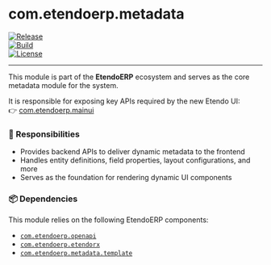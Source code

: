# com.etendoerp.metadata

[![Release](https://img.shields.io/github/v/release/etendosoftware/com.etendoerp.metadata?label=release)](https://github.com/etendosoftware/com.etendoerp.metadata/releases)  
[![Build](https://img.shields.io/github/actions/workflow/status/etendosoftware/com.etendoerp.metadata/gradle.yml?label=build)](https://github.com/etendosoftware/com.etendoerp.metadata/actions)  
[![License](https://img.shields.io/github/license/etendosoftware/com.etendoerp.metadata)](https://github.com/etendosoftware/com.etendoerp.metadata/blob/develop/LICENSE)

---

This module is part of the **EtendoERP** ecosystem and serves as the core metadata module for the system.

It is responsible for exposing key APIs required by the new Etendo UI:  
👉 [com.etendoerp.mainui](https://github.com/etendosoftware/com.etendoerp.mainui)

### 📡 Responsibilities

- Provides backend APIs to deliver dynamic metadata to the frontend
- Handles entity definitions, field properties, layout configurations, and more
- Serves as the foundation for rendering dynamic UI components

### 📦 Dependencies

This module relies on the following EtendoERP components:

- [`com.etendoerp.openapi`](https://github.com/etendosoftware/com.etendoerp.openapi)
- [`com.etendoerp.etendorx`](https://github.com/etendosoftware/com.etendoerp.etendorx)
- [`com.etendoerp.metadata.template`](https://github.com/etendosoftware/com.etendoerp.metadata.template)
